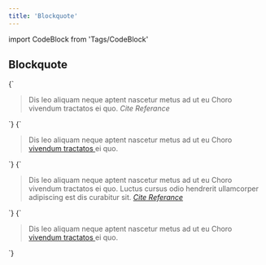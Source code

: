 ```yaml
---
title: 'Blockquote'
---
```


import CodeBlock from 'Tags/CodeBlock'

## Blockquote

<CodeBlock reactLive hideCode caption="Default Blockquote">
{`
<blockquote data-dnb-test="blockquote-default" className="dnb-blockquote">
  Dis leo aliquam neque aptent nascetur metus ad ut eu Choro vivendum tractatos ei quo.
  <cite>Cite Referance</cite>
</blockquote>
`}
</CodeBlock>

<CodeBlock reactLive hideCode caption="Blockquote with graphics on top">
{`
<blockquote data-dnb-test="blockquote-top" className="dnb-blockquote dnb-blockquote--top">
  Dis leo aliquam neque aptent nascetur metus ad ut eu Choro
  <a className="dnb-anchor" href="/uilib/elements#blockquote">
    vivendum tractatos
  </a> ei quo.
</blockquote>
`}
</CodeBlock>

<CodeBlock reactLive hideCode caption="Blockquote with transparent background (`no-background`)">
{`
<blockquote data-dnb-test="blockquote-no-background" className="dnb-blockquote dnb-blockquote--no-background">
  Dis leo aliquam neque aptent nascetur metus ad ut eu Choro vivendum tractatos ei quo. Luctus cursus odio hendrerit ullamcorper adipiscing est dis curabitur sit.

  <cite>
    <a className="dnb-anchor" href="/uilib/elements#blockquote" target="_blank">
      Cite Referance
    </a>
  </cite>
</blockquote>
`}
</CodeBlock>

<CodeBlock reactLive hideCode caption="Blockquote with transparent background and graphics on top">
{`
<blockquote data-dnb-test="blockquote-top-no-background" className="dnb-blockquote dnb-blockquote--no-background dnb-blockquote--top">
  Dis leo aliquam neque aptent nascetur metus ad ut eu Choro
  <a className="dnb-anchor" href="/uilib/elements#blockquote">
    vivendum tractatos
  </a> ei quo.
</blockquote>
`}
</CodeBlock>
